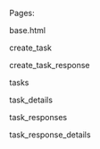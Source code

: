 Pages:

base.html

create_task

create_task_response

tasks

task_details

task_responses

task_response_details


